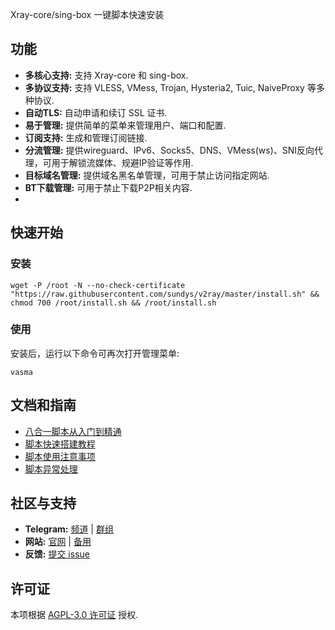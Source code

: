 Xray-core/sing-box 一键脚本快速安装

## 功能

*   **多核心支持:** 支持 Xray-core 和 sing-box.
*   **多协议支持:** 支持 VLESS, VMess, Trojan, Hysteria2, Tuic, NaiveProxy 等多种协议.
*   **自动TLS:** 自动申请和续订 SSL 证书.
*   **易于管理:** 提供简单的菜单来管理用户、端口和配置.
*   **订阅支持:** 生成和管理订阅链接.
*   **分流管理:** 提供wireguard、IPv6、Socks5、DNS、VMess(ws)、SNI反向代理，可用于解锁流媒体、规避IP验证等作用.
*   **目标域名管理:** 提供域名黑名单管理，可用于禁止访问指定网站.
*   **BT下载管理:** 可用于禁止下载P2P相关内容.
*   

## 快速开始

### 安装

```
wget -P /root -N --no-check-certificate "https://raw.githubusercontent.com/sundys/v2ray/master/install.sh" && chmod 700 /root/install.sh && /root/install.sh
```

### 使用

安装后，运行以下命令可再次打开管理菜单:

```
vasma
```

## 文档和指南

*   [八合一脚本从入门到精通](https://www.v2ray-agent.com/archives/1710141233)
*   [脚本快速搭建教程](https://www.v2ray-agent.com/archives/1682491479771)
*   [脚本使用注意事项](https://www.v2ray-agent.com/archives/1679931532764)
*   [脚本异常处理](https://www.v2ray-agent.com/archives/1684115970026)  


## 社区与支持

*   **Telegram:** [频道](https://t.me/v2rayAgentChannel) | [群组](https://t.me/technologyshare)
*   **网站:** [官网](https://www.v2ray-agent.com/) | [备用](https://www.592083.xyz/)
*   **反馈:** [提交 issue](https://github.com/sundys/v2ray/issues)


## 许可证

本项根据 [AGPL-3.0 许可证](LICENSE) 授权.
